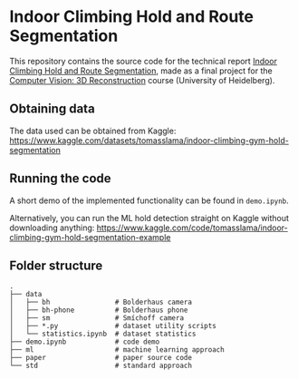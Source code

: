# Indoor Climbing Hold and Route Segmentation
This repository contains the source code for the technical report [Indoor Climbing Hold and Route Segmentation](TODO), made as a final project for the [Computer Vision: 3D Reconstruction](https://hci.iwr.uni-heidelberg.de/content/computer-vision-3d-reconstruction-ws-2223) course (University of Heidelberg).

## Obtaining data
The data used can be obtained from Kaggle: https://www.kaggle.com/datasets/tomasslama/indoor-climbing-gym-hold-segmentation

## Running the code
A short demo of the implemented functionality can be found in `demo.ipynb`.

Alternatively, you can run the ML hold detection straight on Kaggle without downloading anything: https://www.kaggle.com/code/tomasslama/indoor-climbing-gym-hold-segmentation-example

## Folder structure

```
.
├── data
│   ├── bh                # Bolderhaus camera
│   ├── bh-phone          # Bolderhaus phone
│   ├── sm                # Smíchoff camera
│   ├── *.py              # dataset utility scripts
│   └── statistics.ipynb  # dataset statistics
├── demo.ipynb            # code demo
├── ml                    # machine learning approach
├── paper                 # paper source code
└── std                   # standard approach
```

